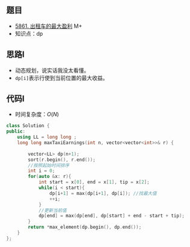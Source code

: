 ## 题目

-   [5861. 出租车的最大盈利](https://leetcode-cn.com/problems/maximum-earnings-from-taxi/) M+
-   知识点：dp

## 思路I

-   动态规划，说实话我没太看懂。
-   `dp[i]`表示行使到当前位置的最大收益。

## 代码I

-   时间复杂度：$O(N)$

```cpp
class Solution {
public:
    using LL = long long ;
    long long maxTaxiEarnings(int n, vector<vector<int>>& r) {
        
        vector<LL> dp(n+1);
        sort(r.begin(), r.end());
        //按照起始时间排序
        int i = 0;
        for(auto &x: r){
            int start = x[0], end = x[1], tip = x[2];
            while(i < start){
                dp[i+1] = max(dp[i+1], dp[i]); //找最大值
                ++i;
            }
            //更新当前值
            dp[end] = max(dp[end], dp[start] + end - start + tip); 
        }
        return *max_element(dp.begin(), dp.end());
    }
};
```

